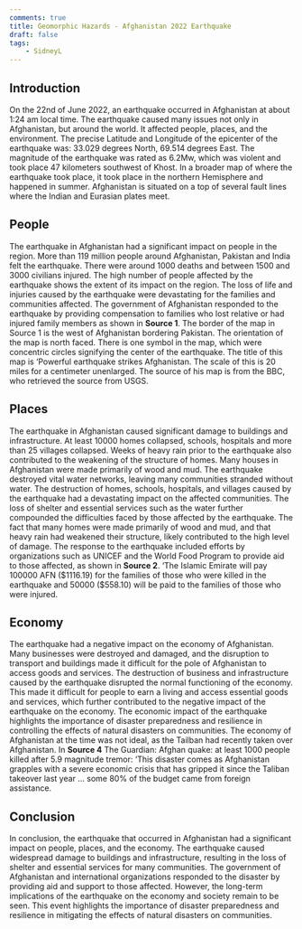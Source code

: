 ```yaml
---
comments: true
title: Geomorphic Hazards - Afghanistan 2022 Earthquake
draft: false
tags:
    - SidneyL
---
```


## Introduction

On the 22nd of June 2022, an earthquake occurred in Afghanistan at about 1:24 am local time. The earthquake caused many issues not only in Afghanistan, but around the world. It affected people, places, and the environment. The precise Latitude and Longitude of the epicenter of the earthquake was: 33.029 degrees North, 69.514 degrees East. The magnitude of the earthquake was rated as 6.2Mw, which was violent and took place 47 kilometers southwest of Khost. In a broader map of where the earthquake took place, it took place in the northern Hemisphere and happened in summer. Afghanistan is situated on a top of several fault lines where the Indian and Eurasian plates meet.

## People
  
The earthquake in Afghanistan had a significant impact on people in the region. More than 119 million people around Afghanistan, Pakistan and India felt the earthquake. There were around 1000 deaths and between 1500 and 3000 civilians injured. The high number of people affected by the earthquake shows the extent of its impact on the region. The loss of life and injuries caused by the earthquake were devastating for the families and communities affected. The government of Afghanistan responded to the earthquake by providing compensation to families who lost relative or had injured family members as shown in **Source 1**. The border of the map in Source 1 is the west of Afghanistan bordering Pakistan. The orientation of the map is north faced. There is one symbol in the map, which were concentric circles signifying the center of the earthquake. The title of this map is ‘Powerful earthquake strikes Afghanistan. The scale of this is 20 miles for a centimeter unenlarged. The source of his map is from the BBC, who retrieved the source from USGS.

## Places

The earthquake in Afghanistan caused significant damage to buildings and infrastructure. At least 10000 homes collapsed, schools, hospitals and more than 25 villages collapsed. Weeks of heavy rain prior to the earthquake also contributed to the weakening of the structure of homes. Many houses in Afghanistan were made primarily of wood and mud. The earthquake destroyed vital water networks, leaving many communities stranded without water. The destruction of homes, schools, hospitals, and villages caused by the earthquake had a devastating impact on the affected communities. The loss of shelter and essential services such as the water further compounded the difficulties faced by those affected by the earthquake. The fact that many homes were made primarily of wood and mud, and that heavy rain had weakened their structure, likely contributed to the high level of damage. The response to the earthquake included efforts by organizations such as UNICEF and the World Food Program to provide aid to those affected, as shown in **Source 2**. ‘The Islamic Emirate will pay 100000 AFN (\$1116.19) for the families of those who were killed in the earthquake and 50000 (\$558.10) will be paid to the families of those who were injured.

## Economy

The earthquake had a negative impact on the economy of Afghanistan. Many businesses were destroyed and damaged, and the disruption to transport and buildings made it difficult for the pole of Afghanistan to access goods and services. The destruction of business and infrastructure caused by the earthquake disrupted the normal functioning of the economy. This made it difficult for people to earn a living and access essential goods and services, which further contributed to the negative impact of the earthquake on the economy. The economic impact of the earthquake highlights the importance of disaster preparedness and resilience in controlling the effects of natural disasters on communities. The economy of Afghanistan at the time was not ideal, as the Tailban had recently taken over Afghanistan. In **Source 4** The Guardian: Afghan quake: at least 1000 people killed after 5.9 magnitude tremor: ‘This disaster comes as Afghanistan grapples with a severe economic crisis that has gripped it since the Taliban takeover last year … some 80% of the budget came from foreign assistance.

## Conclusion

In conclusion, the earthquake that occurred in Afghanistan had a significant impact on people, places, and the economy. The earthquake caused widespread damage to buildings and infrastructure, resulting in the loss of shelter and essential services for many communities. The government of Afghanistan and international organizations responded to the disaster by providing aid and support to those affected. However, the long-term implications of the earthquake on the economy and society remain to be seen. This event highlights the importance of disaster preparedness and resilience in mitigating the effects of natural disasters on communities.
